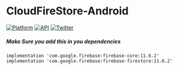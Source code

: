 # CloudFireStore-Android

[![Platform](https://img.shields.io/badge/platform-android-green.svg)](http://developer.android.com/index.html)
[![API](https://img.shields.io/badge/API-15%2B-brightgreen.svg?style=flat)](https://android-arsenal.com/api?level=15)
[![Twitter](https://img.shields.io/badge/Twitter-@amansulaiman92-blue.svg?style=flat)](http://twitter.com/umarauna)

##### Make Sure you add this in you dependencies

```
implementation 'com.google.firebase:firebase-core:11.6.2'
implementation 'com.google.firebase:firebase-firestore:11.6.2'
``` 
